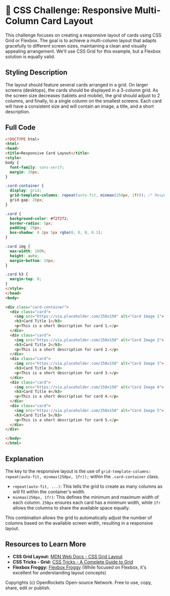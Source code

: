 # 🐞 CSS Challenge: Responsive Multi-Column Card Layout


This challenge focuses on creating a responsive layout of cards using CSS Grid or Flexbox. The goal is to achieve a multi-column layout that adapts gracefully to different screen sizes, maintaining a clean and visually appealing arrangement.  We'll use CSS Grid for this example, but a Flexbox solution is equally valid.


## Styling Description

The layout should feature several cards arranged in a grid.  On larger screens (desktops), the cards should be displayed in a 3-column grid. As the screen size decreases (tablets and mobile), the grid should adjust to 2 columns, and finally, to a single column on the smallest screens. Each card will have a consistent size and will contain an image, a title, and a short description.


## Full Code

```html
<!DOCTYPE html>
<html>
<head>
<title>Responsive Card Layout</title>
<style>
body {
  font-family: sans-serif;
  margin: 20px;
}

.card-container {
  display: grid;
  grid-template-columns: repeat(auto-fit, minmax(250px, 1fr)); /* Responsive columns */
  grid-gap: 20px;
}

.card {
  background-color: #f2f2f2;
  border-radius: 5px;
  padding: 20px;
  box-shadow: 0 2px 5px rgba(0, 0, 0, 0.1);
}

.card img {
  max-width: 100%;
  height: auto;
  margin-bottom: 10px;
}

.card h3 {
  margin-top: 0;
}
</style>
</head>
<body>

<div class="card-container">
  <div class="card">
    <img src="https://via.placeholder.com/250x150" alt="Card Image 1">
    <h3>Card Title 1</h3>
    <p>This is a short description for card 1.</p>
  </div>
  <div class="card">
    <img src="https://via.placeholder.com/250x150" alt="Card Image 2">
    <h3>Card Title 2</h3>
    <p>This is a short description for card 2.</p>
  </div>
  <div class="card">
    <img src="https://via.placeholder.com/250x150" alt="Card Image 3">
    <h3>Card Title 3</h3>
    <p>This is a short description for card 3.</p>
  </div>
  <div class="card">
    <img src="https://via.placeholder.com/250x150" alt="Card Image 4">
    <h3>Card Title 4</h3>
    <p>This is a short description for card 4.</p>
  </div>
  <div class="card">
    <img src="https://via.placeholder.com/250x150" alt="Card Image 5">
    <h3>Card Title 5</h3>
    <p>This is a short description for card 5.</p>
  </div>
</div>

</body>
</html>
```


## Explanation

The key to the responsive layout is the use of `grid-template-columns: repeat(auto-fit, minmax(250px, 1fr));` within the `.card-container` class.

* `repeat(auto-fit, ...)`: This tells the grid to create as many columns as will fit within the container's width.
* `minmax(250px, 1fr)`: This defines the minimum and maximum width of each column.  `250px` ensures each card has a minimum width, while `1fr` allows the columns to share the available space equally.

This combination allows the grid to automatically adjust the number of columns based on the available screen width, resulting in a responsive layout.


## Resources to Learn More

* **CSS Grid Layout:** [MDN Web Docs - CSS Grid Layout](https://developer.mozilla.org/en-US/docs/Web/CSS/CSS_Grid_Layout)
* **CSS Tricks - Grid:** [CSS Tricks - A Complete Guide to Grid](https://css-tricks.com/snippets/css/complete-guide-grid/)
* **Flexbox Froggy:** [Flexbox Froggy](https://flexboxfroggy.com/) (While focused on Flexbox, it's excellent for understanding layout concepts)


Copyrights (c) OpenRockets Open-source Network. Free to use, copy, share, edit or publish.

